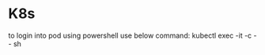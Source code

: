# K8s
to login into pod using powershell use below command:
kubectl exec -it <pod-name> -c <container-name> -- sh